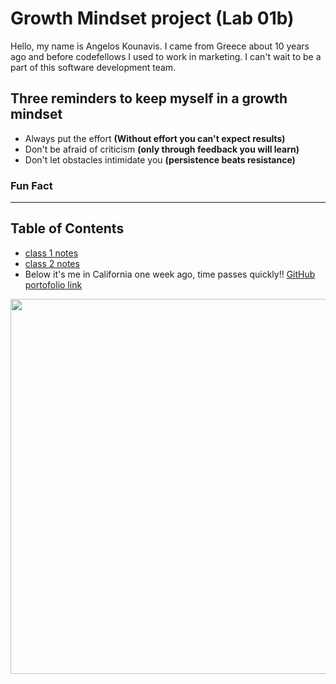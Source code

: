 # Growth Mindset project (Lab 01b)

Hello, my name is Angelos Kounavis. I came from Greece about 10 years ago and before codefellows I used to work in marketing. I can't wait to be a part of this software development team.

## Three reminders to keep myself in a growth mindset

* Always put the effort **(Without effort you can't expect results)**
* Don't be afraid of criticism **(only through feedback you will learn)**
* Don't let obstacles intimidate you **(persistence beats resistance)**

### Fun Fact

---

## Table of Contents

* [class 1 notes](Read-not01.md)
* [class 2 notes](Read-note02.md)
* Below it's me in California one week ago, time passes quickly!!
[GitHub portofolio link](https://angeloskounavis.github.io/reading-notes/)

<image src = "https://user-images.githubusercontent.com/113934137/191134763-36870847-f7c8-4cec-8c66-0d939f8ebc07.jpg" width = "600" height = "600">
